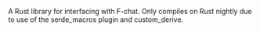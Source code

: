 A Rust library for interfacing with F-chat.
Only compiles on Rust nightly due to use of the serde_macros plugin and custom_derive.
